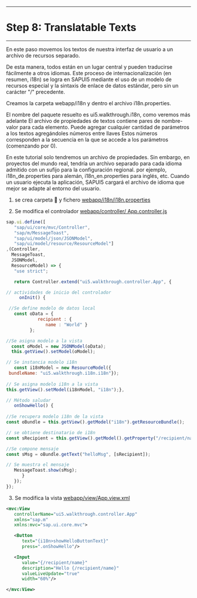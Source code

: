 *******************
# Step 8: Translatable Texts
*******************

En este paso movemos los textos de nuestra interfaz de usuario a un archivo de recursos separado.


De esta manera, todos están en un lugar central y pueden traducirse fácilmente a otros idiomas. 
Este proceso de internacionalización (en resumen, i18n) se logra en SAPUI5 mediante el uso de un modelo de recursos especial y la sintaxis de enlace de datos estándar, pero sin un carácter "/" precedente.


Creamos la carpeta webapp/i18n y dentro el archivo i18n.properties.

El nombre del paquete resuelto es ui5.walkthrough.i18n, como veremos más adelante
El archivo de propiedades de textos contiene pares de nombre-valor para cada elemento. 
Puede agregar cualquier cantidad de parámetros a los textos agregándoles números entre llaves
Estos números corresponden a la secuencia en la que se accede a los parámetros (comenzando por 0).

En este tutorial solo tendremos un archivo de propiedades.
Sin embargo, en proyectos del mundo real, tendría un archivo separado para cada idioma admitido 
con un sufijo para la configuración regional.
por ejemplo, i18n_de.properties para alemán, i18n_en.properties para inglés, etc. 
Cuando un usuario ejecuta la aplicación, SAPUI5 cargará el archivo de idioma que mejor se adapte al entorno del usuario.

1. se crea carpeta 📂 y fichero [webapp/i18n/i18n.properties](webapp/i18n/i18n.properties)

2. Se modifica el controlador [webapp/controller/ App.controller.js](webapp/controller/App.controller.js)

``` js
sap.ui.define([
   "sap/ui/core/mvc/Controller",
   "sap/m/MessageToast",
   "sap/ui/model/json/JSONModel",
   "sap/ui/model/resource/ResourceModel"]
,(Controller,
  MessageToast, 
  JSONModel, 
  ResourceModel) => {
   "use strict";

   return Controller.extend("ui5.walkthrough.controller.App", {

// actividades de inicio del controlador
     onInit() {

 //Se define modelo de datos local
   const oData = {
            recipient : {
               name : "World" }
         };

//Se asigna modelo a la vista
  const oModel = new JSONModel(oData);
  this.getView().setModel(oModel);

// Se instancia modelo i18n
   const i18nModel = new ResourceModel({
 bundleName: "ui5.walkthrough.i18n.i18n"});
 
// Se asigna modelo i18n a la vista
this.getView().setModel(i18nModel, "i18n");},

// Método saludar
   onShowHello() {
 
//Se recupera modelo i18n de la vista
const oBundle = this.getView().getModel("i18n").getResourceBundle();

// se obtiene destinatario de i18n  
const sRecipient = this.getView().getModel().getProperty("/recipient/name");

//Se compone mensaje
const sMsg = oBundle.getText("helloMsg", [sRecipient]);

// Se muestra el mensaje
   MessageToast.show(sMsg);
      }
   });
});
```


3. Se modifica la vista [webapp/view/App.view.xml](webapp/view/App.view.xml)

``` XML
<mvc:View
   controllerName="ui5.walkthrough.controller.App"
   xmlns="sap.m"
   xmlns:mvc="sap.ui.core.mvc">

   <Button
      text="{i18n>showHelloButtonText}"
      press=".onShowHello"/>

   <Input
      value="{/recipient/name}"
      description="Hello {/recipient/name}"
      valueLiveUpdate="true"
      width="60%"/>

</mvc:View>
```